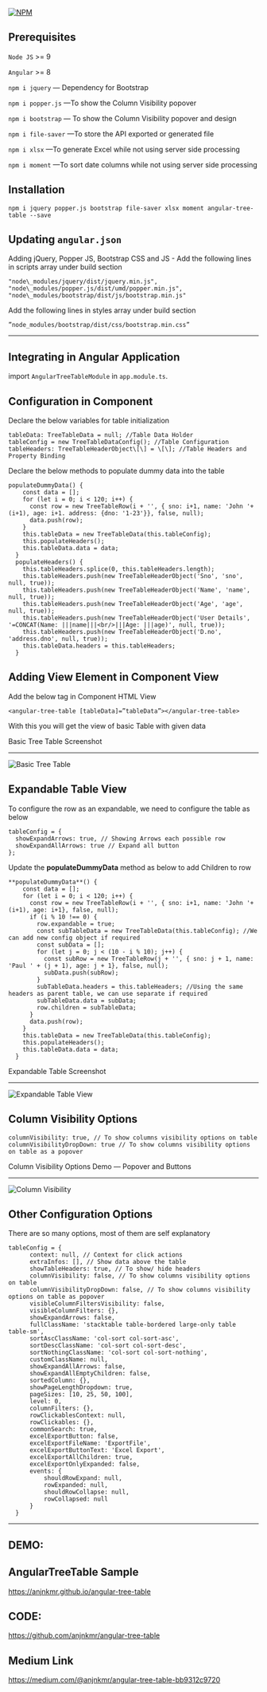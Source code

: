 [![NPM](https://nodei.co/npm/angular-tree-table.png)](https://nodei.co/npm/angular-tree-table/)

Prerequisites
-------------

`Node JS` >= 9

`Angular` >= 8

`npm i jquery` — Dependency for Bootstrap

`npm i popper.js` —To show the Column Visibility popover

`npm i bootstrap` — To show the Column Visibility popover and design

`npm i file-saver` —To store the API exported or generated file

`npm i xlsx` —To generate Excel while not using server side processing

`npm i moment` —To sort date columns while not using server side processing

Installation
------------

`npm i jquery popper.js bootstrap file-saver xlsx moment angular-tree-table --save`

Updating `angular.json`
-----------------------

Adding jQuery, Popper JS, Bootstrap CSS and JS -
Add the following lines in scripts array under build section

```
"node\_modules/jquery/dist/jquery.min.js",
"node\_modules/popper.js/dist/umd/popper.min.js",
"node\_modules/bootstrap/dist/js/bootstrap.min.js"
```

Add the following lines in styles array under build section

`”node_modules/bootstrap/dist/css/bootstrap.min.css”`

* * *

Integrating in Angular Application
----------------------------------

import `AngularTreeTableModule` in `app.module.ts`.

Configuration in Component
--------------------------

Declare the below variables for table initialization

```
tableData: TreeTableData = null; //Table Data Holder
tableConfig = new TreeTableDataConfig(); //Table Configuration
tableHeaders: TreeTableHeaderObject\[\] = \[\]; //Table Headers and Property Binding
```

Declare the below methods to populate dummy data into the table

```
populateDummyData() {
    const data = [];
    for (let i = 0; i < 120; i++) {
      const row = new TreeTableRow(i + '', { sno: i+1, name: 'John '+(i+1), age: i+1. address: {dno: '1-23'}}, false, null);
      data.push(row);
    }
    this.tableData = new TreeTableData(this.tableConfig);
    this.populateHeaders();
    this.tableData.data = data;
  }
  populateHeaders() {
    this.tableHeaders.splice(0, this.tableHeaders.length);
    this.tableHeaders.push(new TreeTableHeaderObject('Sno', 'sno', null, true));
    this.tableHeaders.push(new TreeTableHeaderObject('Name', 'name', null, true));
    this.tableHeaders.push(new TreeTableHeaderObject('Age', 'age', null, true));
    this.tableHeaders.push(new TreeTableHeaderObject('User Details', '=CONCAT(Name: |||name|||<br/>|||Age: |||age)', null, true));
    this.tableHeaders.push(new TreeTableHeaderObject('D.no', 'address.dno', null, true));
    this.tableData.headers = this.tableHeaders;
  }
```

Adding View Element in Component View
-------------------------------------

Add the below tag in Component HTML View

`<angular-tree-table [tableData]=”tableData”></angular-tree-table>`

With this you will get the view of basic Table with given data


Basic Tree Table Screenshot

* * *
![Basic Tree Table](https://miro.medium.com/max/1400/1\*rF21qkfblc4QlutrC8Lomw.png)

Expandable Table View
---------------------

To configure the row as an expandable, we need to configure the table as below

```
tableConfig = {
  showExpandArrows: true, // Showing Arrows each possible row
  showExpandAllArrows: true // Expand all button
};
```

Update the **populateDummyData** method as below to add Children to row

```
**populateDummyData**() {
    const data = [];
    for (let i = 0; i < 120; i++) {
      const row = new TreeTableRow(i + '', { sno: i+1, name: 'John '+(i+1), age: i+1}, false, null);
      if (i % 10 !== 0) {
        row.expandable = true;
        const subTableData = new TreeTableData(this.tableConfig); //We can add new config object if required
        const subData = [];
        for (let j = 0; j < (10 - i % 10); j++) {
          const subRow = new TreeTableRow(j + '', { sno: j + 1, name: 'Paul ' + (j + 1), age: j + 1}, false, null);
          subData.push(subRow);
        }
        subTableData.headers = this.tableHeaders; //Using the same headers as parent table, we can use separate if required
        subTableData.data = subData;
        row.children = subTableData;
      }
      data.push(row);
    }
    this.tableData = new TreeTableData(this.tableConfig);
    this.populateHeaders();
    this.tableData.data = data;
  }
```
Expandable Table Screenshot

* * *
![Expandable Table View](https://miro.medium.com/max/1400/1\*p5u3dTcECs\_2ibmDmtkUOQ.png)



Column Visibility Options
-------------------------

```
columnVisibility: true, // To show columns visibility options on table
columnVisibilityDropDown: true // To show columns visibility options on table as a popover
```
Column Visibility Options Demo — Popover and Buttons
* * *
![Column Visibility](https://miro.medium.com/max/1400/1\*A3fdEYmcA2zFHNcIProwzw.png)




Other Configuration Options
---------------------------

There are so many options, most of them are self explanatory

```
tableConfig = {
      context: null, // Context for click actions
      extraInfos: [], // Show data above the table
      showTableHeaders: true, // To show/ hide headers
      columnVisibility: false, // To show columns visibility options on table
      columnVisibilityDropDown: false, // To show columns visibility options on table as popover
      visibleColumnFiltersVisibility: false,
      visibleColumnFilters: {},
      showExpandArrows: false,
      fullClassName: 'stacktable table-bordered large-only table table-sm',
      sortAscClassName: 'col-sort col-sort-asc',
      sortDescClassName: 'col-sort col-sort-desc',
      sortNothingClassName: 'col-sort col-sort-nothing',
      customClassName: null,
      showExpandAllArrows: false,
      showExpandAllEmptyChildren: false,
      sortedColumn: {},
      showPageLengthDropdown: true,
      pageSizes: [10, 25, 50, 100],
      level: 0,
      columnFilters: {},
      rowClickablesContext: null,
      rowClickables: {},
      commonSearch: true,
      excelExportButton: false,
      excelExportFileName: 'ExportFile',
      excelExportButtonText: 'Excel Export',
      excelExportAllChildren: true,
      excelExportOnlyExpanded: false,
      events: {
          shouldRowExpand: null,
          rowExpanded: null,
          shouldRowCollapse: null,
          rowCollapsed: null
      }
  }
```

----
**DEMO:**
-----

AngularTreeTable Sample
----------------------
https://anjnkmr.github.io/angular-tree-table

CODE:
-----
https://github.com/anjnkmr/angular-tree-table

**Medium Link**
----------------------
https://medium.com/@anjnkmr/angular-tree-table-bb9312c9720
